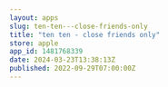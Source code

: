 ```yaml
---
layout: apps
slug: ten-ten---close-friends-only
title: "ten ten - close friends only"
store: apple
app_id: 1481768339
date: 2024-03-23T13:38:13Z
published: 2022-09-29T07:00:00Z
---
```

